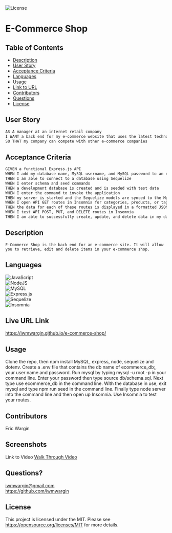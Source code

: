 ![License](https://img.shields.io/badge/License-MIT-yellow.svg)

# E-Commerce Shop

## Table of Contents

- [Description](#description)
- [User Story](#user-story)
- [Acceptance Criteria](#acceptance-criteria)
- [Languages](#languages)
- [Usage](#usage)
- [Link to URL](#live-url-link)
- [Contributors](#contributors)
- [Questions](#questions)
- [License](#license)

## User Story

```md
AS A manager at an internet retail company
I WANT a back end for my e-commerce website that uses the latest technologies
SO THAT my company can compete with other e-commerce companies
```

## Acceptance Criteria

```md
GIVEN a functional Express.js API
WHEN I add my database name, MySQL username, and MySQL password to an environment variable file
THEN I am able to connect to a database using Sequelize
WHEN I enter schema and seed commands
THEN a development database is created and is seeded with test data
WHEN I enter the command to invoke the application
THEN my server is started and the Sequelize models are synced to the MySQL database
WHEN I open API GET routes in Insomnia for categories, products, or tags
THEN the data for each of these routes is displayed in a formatted JSON
WHEN I test API POST, PUT, and DELETE routes in Insomnia
THEN I am able to successfully create, update, and delete data in my database
```

## Description

    E-Commerce Shop is the back end for an e-commerce site. It will allow you to retrieve, edit and delete items in your e-commerce shop.

## Languages

![JavaScript](https://img.shields.io/badge/javascript-%23323330.svg?style=for-the-badge&logo=javascript&logoColor=%23F7DF1E)
<br>
![NodeJS](https://img.shields.io/badge/node.js-6DA55F?style=for-the-badge&logo=node.js&logoColor=white)
<br>
![MySQL](https://img.shields.io/badge/mysql-%2300f.svg?style=for-the-badge&logo=mysql&logoColor=white)
<br>
![Express.js](https://img.shields.io/badge/express.js-%23404d59.svg?style=for-the-badge&logo=express&logoColor=%2361DAFB)<br>
![Sequelize](https://img.shields.io/badge/Sequelize-52B0E7?style=for-the-badge&logo=Sequelize&logoColor=white)
<br>
![Insomnia](https://img.shields.io/badge/Insomnia-black?style=for-the-badge&logo=insomnia&logoColor=5849BE)
<br>

## Live URL Link

https://iwmwargin.github.io/e-commerce-shop/

## Usage

Clone the repo, then npm install MySQL, express, node, sequelize and dotenv. Create a .env file that contains the db name of ecommerce_db;, your user name and password. Run mysql by typing mysql -u root -p in your command line.  Enter your password then type source db/schema.sql. Next type use ecommerce_db in the command line. With the database in use, exit mysql and type npm run seed in the command line. Finally type node server into the command line and then open up Insomnia. Use Insomnia to test your routes.

## Contributors

Eric Wargin

## Screenshots

Link to Video
<a href="https://drive.google.com/file/d/1zA6e6uBfLVE6gFGtIrrlNZPpGkV6N9dt/view?usp=sharing" target="_blank">Walk Through Video</a>

## Questions?

iwmwargin@gmail.com
<br>
https://github.com/iwmwargin

## License

This project is licensed under the MIT. Please see https://opensource.org/licenses/MIT for more details.
